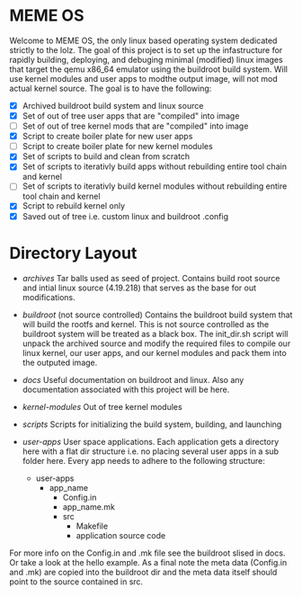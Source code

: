 # MEME OS
Welcome to MEME OS, the only linux based operating system dedicated strictly
to the lolz. The goal of this project is to set up the infastructure for 
rapidly building, deploying, and debuging minimal (modified) linux images that
target the qemu x86_64 emulator using the buildroot build system. Will use 
kernel modules and user apps to modthe output image, will not mod actual kernel
source. The goal is to have the following:

- [X] Archived buildroot build system and linux source
- [X] Set of out of tree user apps that are "compiled" into image
- [ ] Set of out of tree kernel mods that are "compiled" into image
- [X] Script to create boiler plate for new user apps
- [ ] Script to create boiler plate for new kernel modules
- [X] Set of scripts to build and clean from scratch
- [X] Set of scripts to iterativly build apps without rebuilding entire tool 
      chain and kernel
- [ ] Set of scripts to iterativly build kernel modules without rebuilding 
      entire tool chain and kernel
- [X] Script to rebuild kernel only
- [X] Saved out of tree i.e. custom linux and buildroot .config

# Directory Layout
- *archives*
Tar balls used as seed of project. Contains build root source and intial linux 
source (4.19.218) that serves as the base for out modifications.

- *buildroot* (not source controlled)
Contains the buildroot build system that will build the rootfs and kernel. This
is not source controlled as the buildroot system will be treated as a black box.
The init_dir.sh script will unpack the archived source and modify the required
files to compile our linux kernel, our user apps, and our kernel modules and
pack them into the outputed image. 

- *docs*
Useful documentation on buildroot and linux. Also any documentation associated
with this project will be here.

- *kernel-modules*
Out of tree kernel modules

- *scripts*
Scripts for initializing the build system, building, and launching

- *user-apps*
User space applications. Each application gets a directory here with a flat dir
structure i.e. no placing several user apps in a sub folder here. Every app 
needs to adhere to the following structure:
  - user-apps
    - app_name
      - Config.in
      - app_name.mk
      - src
        - Makefile
        - application source code

For more info on the Config.in and .mk file see the buildroot slised in docs.
Or take a look at the hello example. As a final note the meta data (Config.in 
and .mk) are copied into the buildroot dir and the meta data itself should
point to the source contained in src.
